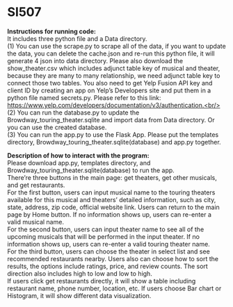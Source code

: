 # SI507
<b>Instructions for running code:</b><br/>
It includes three python file and a Data directory.<br/> 
(1)	You can use the scrape.py to scrape all of the data, if you want to update the data, you can delete the cache.json and re-run this python file, it will generate 4 json into data directory. Please also download the show_theater.csv which includes adjunct table key of musical and theater, because they are many to many relationship, we need adjunct table key to connect those two tables. You also need to get Yelp Fusion API key and client ID by creating an app on Yelp’s Developers site and put them in a python file named secrets.py. Please refer to this link: https://www.yelp.com/developers/documentation/v3/authentication.<br/> 
(2)	You can run the database.py to update the Browdway_touring_theater.sqlite and import data from Data directory. Or you can use the created database.<br/> 
(3)	You can run the app.py to use the Flask App. Please put the templates directory, Browdway_touring_theater.sqlite(database) and app.py together.<br/> 


<b>Description of how to interact with the program:</b><br/> 
Please download app.py, templates directory, and Browdway_touring_theater.sqlite(database) to run the app. <br/> 
There’re three buttons in the main page: get theaters, get other musicals, and get restaurants.<br/> 
For the first button, users can input musical name to the touring theaters available for this musical and theaters’ detailed information, such as city, state, address, zip code, official website link. Users can return to the main page by Home button. If no information shows up, users can re-enter a valid musical name.<br/> 
For the second button, users can input theater name to see all of the upcoming musicals that will be performed in the input theater. If no information shows up, users can  re-enter a valid touring theater name.<br/> 
For the third button, users can choose the theater in select list and see recommended restaurants nearby. Users also can choose how to sort the results, the options include ratings, price, and review counts. The sort direction also includes high to low and low to high. <br/> 
If users click get restaurants directly, it will show a table including restaurant name, phone number, location, etc. If users choose Bar chart or Histogram, it will show different data visualization.
